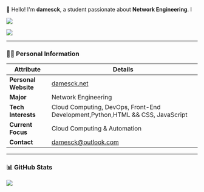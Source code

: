 👋 Hello! I'm **damesck**, a student passionate about **Network Engineering**. I

<a href="https://wakatime.com/@018e0793-354b-42d4-8c6d-8dba8d71ab4f"><img align="center" src="https://wakatime.com/badge/user/018e0793-354b-42d4-8c6d-8dba8d71ab4f.svg" ></a>

<picture>
    <source media="(prefers-color-scheme: dark)" srcset="https://github-readme-streak-stats.herokuapp.com/?user=damesck233&theme=dark&hide_border=true" />
    <source media="(prefers-color-scheme: light)" srcset="https://github-readme-streak-stats.herokuapp.com/?user=damesck233&theme=light&hide_border=true" />
    <img src="https://github-readme-streak-stats.herokuapp.com/?user=damesck233&theme=default&hide_border=true" />
  </picture>

---

### 🧑‍💻 **Personal Information**

| **Attribute**        | **Details**                                                  |
| -------------------- | ------------------------------------------------------------ |
| **Personal Website** | [damesck.net](https://damesck.net)                           |
| **Major**            | Network Engineering                                          |
| **Tech Interests**   | Cloud Computing, DevOps, Front-End Development,Python,HTML && CSS, JavaScript |
| **Current Focus**    | Cloud Computing & Automation                                 |
| **Contact**          | damesck@outlook.com                                          |

---

### 📊 **GitHub Stats**

<img   align="left" src="https://github-readme-stats.vercel.app/api?username=damesck233&locale=en&line_height=33&show_icons=true&hide=&theme=&rank_icon=percentile"/>

